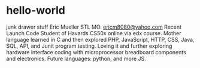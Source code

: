 # hello-world
junk drawer stuff
Eric Mueller STL MO. ericm8080@yahoo.com
Recent Launch Code Student of Havards CS50x online via edx course.
Mother language learned in C and then explored PHP, JavaScript, HTTP, CSS, Java,
  SQL, API, and Junit program testing.
Loving it and further exploring hardware interface coding 
with microprocessor breadboard components and electronics.
Future languages: python, and more JS.
